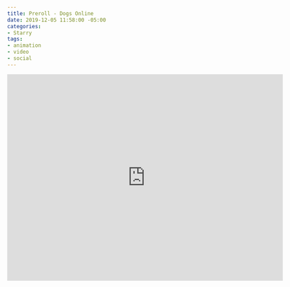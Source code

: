 ```yaml
---
title: Preroll - Dogs Online
date: 2019-12-05 11:58:00 -05:00
categories:
- Starry
tags:
- animation
- video
- social
---
```


<div class="video-widescreen"><iframe src="https://player.vimeo.com/video/391021200" width="640" height="480" frameborder="0" allow="autoplay; fullscreen" allowfullscreen></iframe></div>

